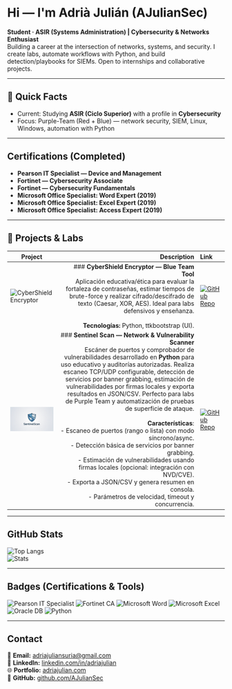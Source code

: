 #  Hi — I'm Adrià Julián (AJulianSec)

**Student · ASIR (Systems Administration) | Cybersecurity & Networks Enthusiast**  
Building a career at the intersection of networks, systems, and security. I create labs, automate workflows with Python, and build detection/playbooks for SIEMs. Open to internships and collaborative projects.

---

## 🎯 Quick Facts
- Current: Studying **ASIR (Ciclo Superior)** with a profile in **Cybersecurity**  
- Focus: Purple-Team (Red + Blue) — network security, SIEM, Linux, Windows, automation with Python

---

##  Certifications (Completed)
- **Pearson IT Specialist — Device and Management**  
- **Fortinet — Cybersecurity Associate**  
- **Fortinet — Cybersecurity Fundamentals**  
- **Microsoft Office Specialist: Word Expert (2019)**  
- **Microsoft Office Specialist: Excel Expert (2019)**  
- **Microsoft Office Specialist: Access Expert (2019)**

---

## 🔭 Projects & Labs

| Project                                                                                                                                                            |                                                                                                                                                                                                                                                                                                                                                                                                                                                                                                                                                                                                                                                                                                                                                                                                         Description | Link                                                                                                                                                                                                     |
| ------------------------------------------------------------------------------------------------------------------------------------------------------------------ | ------------------------------------------------------------------------------------------------------------------------------------------------------------------------------------------------------------------------------------------------------------------------------------------------------------------------------------------------------------------------------------------------------------------------------------------------------------------------------------------------------------------------------------------------------------------------------------------------------------------------------------------------------------------------------------------------------------------------------------------------------------------------------------------------------------------: | :------------------------------------------------------------------------------------------------------------------------------------------------------------------------------------------------------- |
| <img src="https://raw.githubusercontent.com/AJulianSec/CyberShield-BlueTeam-Tool/main/cybershieldencryptor_BANNER.jpg" width="320px" alt="CyberShield Encryptor"/> |                                                                                                                                                                                                                                                                                                                                                                                                                                                                                                        ### **CyberShield Encryptor — Blue Team Tool**<br>Aplicación educativa/ética para evaluar la fortaleza de contraseñas, estimar tiempos de brute-force y realizar cifrado/descifrado de texto (Caesar, XOR, AES). Ideal para labs defensivos y enseñanza. <br><br>**Tecnologías:** Python, ttkbootstrap (UI). | <a href="https://github.com/AJulianSec/CyberShield-BlueTeam-Tool" target="_blank"><img src="https://img.shields.io/badge/View%20on-GitHub-181717?style=for-the-badge&logo=github" alt="GitHub Repo"></a> |
| <img src="https://raw.githubusercontent.com/AJulianSec/SentinelScan/main/logo_sentinel_scan.jpg" width="320px" alt="Sentinel Scan"/>                               | ### **Sentinel Scan — Network & Vulnerability Scanner**<br>Escáner de puertos y comprobador de vulnerabilidades desarrollado en **Python** para uso educativo y auditorías autorizadas. Realiza escaneo TCP/UDP configurable, detección de servicios por banner grabbing, estimación de vulnerabilidades por firmas locales y exporta resultados en JSON/CSV. Perfecto para labs de Purple Team y automatización de pruebas de superficie de ataque.<br><br>**Características**:<br>- Escaneo de puertos (rango o lista) con modo síncrono/async.<br>- Detección básica de servicios por banner grabbing.<br>- Estimación de vulnerabilidades usando firmas locales (opcional: integración con NVD/CVE).<br>- Exporta a JSON/CSV y genera resumen en consola.<br>- Parámetros de velocidad, timeout y concurrencia. | <a href="https://github.com/AJulianSec/SentinelScan" target="_blank"><img src="https://img.shields.io/badge/View%20on-GitHub-181717?style=for-the-badge&logo=github" alt="GitHub Repo"></a>              |


---

##  GitHub Stats

![Top Langs](https://github-readme-stats.vercel.app/api/top-langs/?username=AJulianSec&layout=compact&theme=dark)  
![Stats](https://github-readme-stats.vercel.app/api?username=AJulianSec&show_icons=true&count_private=true&theme=dark)

---

##  Badges (Certifications & Tools)

![Pearson IT Specialist](https://img.shields.io/badge/Pearson-IT%20Specialist-blue?style=flat&logo=pearson)
![Fortinet CA](https://img.shields.io/badge/Fortinet-Cybersec%20Associate-red?style=flat&logo=fortinet)
![Microsoft Word](https://img.shields.io/badge/Microsoft-Word%20Expert-blue?style=flat&logo=microsoft-word)
![Microsoft Excel](https://img.shields.io/badge/Microsoft-Excel%20Expert-green?style=flat&logo=microsoft-excel)
![Oracle DB](https://img.shields.io/badge/Oracle-Database%20Associate-red?style=flat&logo=oracle)
![Python](https://img.shields.io/badge/Python-Scripting%20(Learn)-blue?style=flat&logo=python)

---

##  Contact

📧 **Email:** [adriajuliansuria@gmail.com](mailto:adriajuliansuria@gmail.com)  
💼 **LinkedIn:** [linkedin.com/in/adriajulian](https://www.linkedin.com/in/adriajulian/)  
🌐 **Portfolio:** [adriajulian.com](https://www.adriajulian.com/)  
🐙 **GitHub:** [github.com/AJulianSec](https://github.com/AJulianSec)




